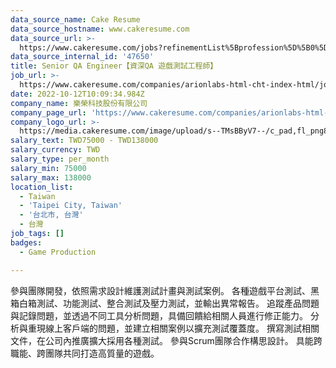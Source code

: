 ```yaml
---
data_source_name: Cake Resume
data_source_hostname: www.cakeresume.com
data_source_url: >-
  https://www.cakeresume.com/jobs?refinementList%5Bprofession%5D%5B0%5D=game-production&range%5Bsalary_range%5D%5Bmin%5D=1000000
data_source_internal_id: '47650'
title: Senior QA Engineer【資深QA 遊戲測試工程師】
job_url: >-
  https://www.cakeresume.com/companies/arionlabs-html-cht-index-html/jobs/senior-qa-engineer-senior-qa-game-test-engineer
date: 2022-10-12T10:09:34.984Z
company_name: 樂榮科技股份有限公司
company_page_url: 'https://www.cakeresume.com/companies/arionlabs-html-cht-index-html'
company_logo_url: >-
  https://media.cakeresume.com/image/upload/s--TMsBByV7--/c_pad,fl_png8,h_200,w_200/v1618990974/sznscywsndnsiebn2uut.png
salary_text: TWD75000 - TWD138000
salary_currency: TWD
salary_type: per_month
salary_min: 75000
salary_max: 138000
location_list:
  - Taiwan
  - 'Taipei City, Taiwan'
  - '台北市, 台灣'
  - 台灣
job_tags: []
badges:
  - Game Production

---
```


參與團隊開發，依照需求設計維護測試計畫與測試案例。 各種遊戲平台測試、黑箱白箱測試、功能測試、整合測試及壓力測試，並輸出異常報告。 追蹤產品問題與記錄問題，並透過不同工具分析問題，具備回饋給相關人員進行修正能力。 分析與重現線上客戶端的問題，並建立相關案例以擴充測試覆蓋度。 撰寫測試相關文件，在公司內推廣擴大採用各種測試。 參與Scrum團隊合作構思設計。 具能跨職能、跨團隊共同打造高質量的遊戲。